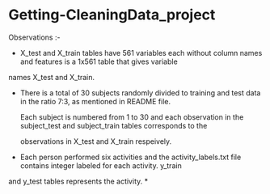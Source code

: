 # Getting-CleaningData_project
Observations :-
* X_test and X_train tables have 561 variables each without column names and features is a 1x561 table that gives variable   

names X_test and X_train.
* There is   a total of 30 subjects randomly divided to training and test data in the ratio 7:3, as mentioned in README file.  

  Each subject is numbered from 1 to 30 and each observation in the subject_test and subject_train tables corresponds to the   

  observations in X_test and X_train respeively. 
* Each person performed six activities and the activity_labels.txt file contains integer labeled for each activity. y_train    

 and y_test tables represents the activity.
* 
